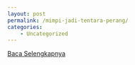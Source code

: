 ```yaml
---
layout: post
permalink: /mimpi-jadi-tentara-perang/
categories:
    - Uncategorized
---
```


[Baca Selengkapnya](/01)